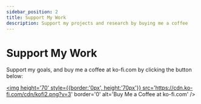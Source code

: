 ```yaml
---
sidebar_position: 2
title: Support My Work
description: Support my projects and research by buying me a coffee
---
```


# Support My Work

<div>

 Support my goals, and buy me a coffee at ko-fi.com by clicking the button below:
  
<a href='https://ko-fi.com/eisha19' target='_blank'><img height='70' style={{border:'0px', height:'70px'}} src='https://cdn.ko-fi.com/cdn/kofi2.png?v=3' border='0' alt='Buy Me a Coffee at ko-fi.com' /></a>
</div>
